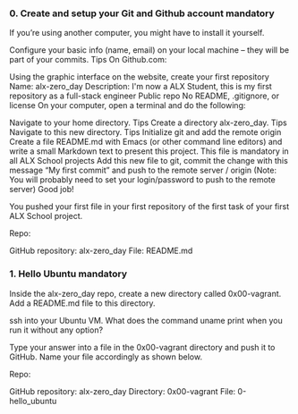 ### 0. Create and setup your Git and Github account mandatory
If you’re using another computer, you might have to install it yourself.

Configure your basic info (name, email) on your local machine – they will be part of your commits. Tips
On Github.com:

Using the graphic interface on the website, create your first repository
Name: alx-zero_day
Description: I'm now a ALX Student, this is my first repository as a full-stack engineer
Public repo
No README, .gitignore, or license
On your computer, open a terminal and do the following:

Navigate to your home directory. Tips
Create a directory alx-zero_day. Tips
Navigate to this new directory. Tips
Initialize git and add the remote origin
Create a file README.md with Emacs (or other command line editors) and write a small Markdown text to present this project. This file is mandatory in all ALX School projects
Add this new file to git, commit the change with this message “My first commit” and push to the remote server / origin (Note: You will probably need to set your login/password to push to the remote server)
Good job!

You pushed your first file in your first repository of the first task of your first ALX School project.

Repo:

GitHub repository: alx-zero_day
File: README.md

### 1. Hello Ubuntu mandatory
Inside the alx-zero_day repo, create a new directory called 0x00-vagrant. Add a README.md file to this directory.

ssh into your Ubuntu VM. What does the command uname print when you run it without any option?

Type your answer into a file in the 0x00-vagrant directory and push it to GitHub. Name your file accordingly as shown below.

Repo:

GitHub repository: alx-zero_day
Directory: 0x00-vagrant
File: 0-hello_ubuntu
